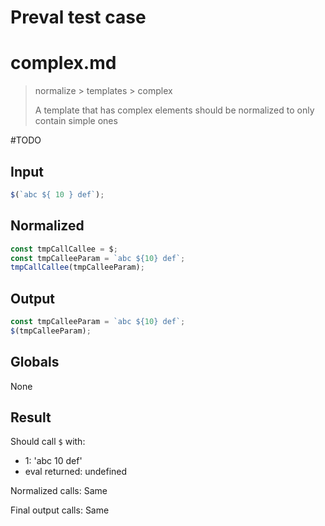 # Preval test case

# complex.md

> normalize > templates > complex
>
> A template that has complex elements should be normalized to only contain simple ones

#TODO

## Input

`````js filename=intro
$(`abc ${ 10 } def`);
`````

## Normalized

`````js filename=intro
const tmpCallCallee = $;
const tmpCalleeParam = `abc ${10} def`;
tmpCallCallee(tmpCalleeParam);
`````

## Output

`````js filename=intro
const tmpCalleeParam = `abc ${10} def`;
$(tmpCalleeParam);
`````

## Globals

None

## Result

Should call `$` with:
 - 1: 'abc 10 def'
 - eval returned: undefined

Normalized calls: Same

Final output calls: Same
